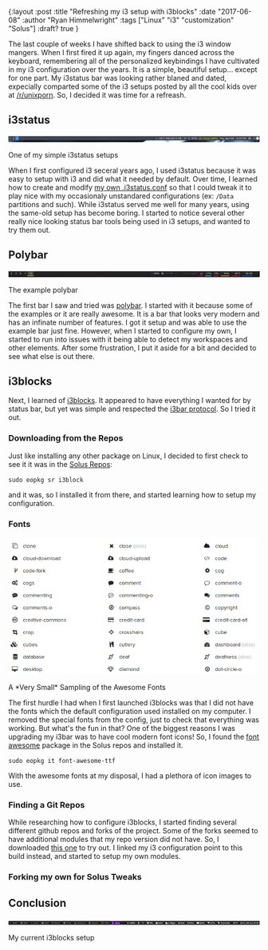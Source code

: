 {:layout :post
:title  "Refreshing my i3 setup with i3blocks"
:date "2017-06-08"
:author "Ryan Himmelwright"
:tags ["Linux" "i3" "customization" "Solus"]
:draft? true
}

The last couple of weeks I have shifted back to using the i3 window mangers. When I first fired it up again, my fingers danced across the keyboard, remembering all of the personalized keybindings I have cultivated in my i3 configuration over the years. It is a simple, beautiful setup... except for one part. My i3status bar was looking rather blaned and dated, expecially comparted some of the i3 setups posted by all the cool kids over at [/r/unixporn](https://www.reddit.com/r/unixporn/). So, I decided it was time for a refreash.

<!-- more -->

## i3status

![One of my simple i3status setups](../../img/posts/starting-i3/i3status.png)
<div id="caption">One of my simple i3status setups</div>

When I first configured i3 seceral years ago, I used i3status because it was easy to setup with i3 and did what it needed by default. Over time, I learned how to create and modify [my own .i3status.conf](https://github.com/himmAllRight/dotfiles/blob/master/i3/.config/i3/i3status.conf) so that I could tweak it to play nice with my occasionaly unstandared configurations (ex: `/Data` partitions and such). While i3status served me well for many years, using the same-old setup has become boring. I started to notice several other really nice looking status bar tools being used in i3 setups, and wanted to try them out.

## Polybar

![The example polybar](../../img/posts/starting-i3/polybar.png)
<div id="caption">The example polybar</div>

The first bar I saw and tried was [polybar](https://github.com/jaagr/polybar). I started with it because some of the examples or it are really awesome. It is a bar that looks very modern and has an infinate number of features. I got it setup and was able to use the example bar just fine. However, when I started to configure my own, I started to run into issues with it being able to detect my workspaces and other elements. After some frustration, I put it aside for a bit and decided to see what else is out there.

## i3blocks
Next, I learned of [i3blocks](https://github.com/vivien/i3blocks). It appeared to have everything I wanted for by status bar, but yet was simple and respected the [i3bar protocol](https://i3wm.org/docs/i3bar-protocol.html). So I tried it out.

### Downloading from the Repos
Just like installing any other package on Linux, I decided to first check to see it it was in the [Solus Repos](https://dev.solus-project.com/):

```
sudo eopkg sr i3block
```

and it was, so I installed it from there, and started learning how to setup my configuration.

### Fonts

![A Very Small Sampling of the Awesome Fonts](../../img/posts/starting-i3/awesome-font.png)
<div id="caption">A *Very Small* Sampling of the Awesome Fonts</div>

The first hurdle I had when I first launched i3blocks was that I did not have the fonts which the default configuration used installed on my computer. I removed the special fonts from the config, just to check that everything was working. But what's the fun in that? One of the biggest reasons I was upgrading my i3bar was to have cool modern font icons! So, I found the [font awesome](http://fontawesome.io/) package in the Solus repos and installed it.

```
sudo eopkg it font-awesome-ttf
```

With the awesome fonts at my disposal, I had a plethora of icon images to use.

### Finding a Git Repos
While researching how to configure i3blocks, I started finding several different github repos and forks of the project. Some of the forks seemed to have additional modules that my repo version did not have. So, I downloaded [this one](https://github.com/Anachron/i3blocks) to try out. I linked my i3 configuration point to this build instead, and started to setup my own modules.

### Forking my own for Solus Tweaks


## Conclusion

![The example polybar](../../img/posts/starting-i3/myi3blocks.png)
<div id="caption">My current i3blocks setup</div>
